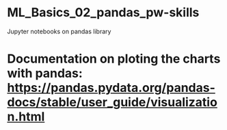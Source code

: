 # ML_Basics_02_pandas_pw-skills
Jupyter notebooks on pandas library

# Documentation on ploting the charts with pandas: https://pandas.pydata.org/pandas-docs/stable/user_guide/visualization.html

